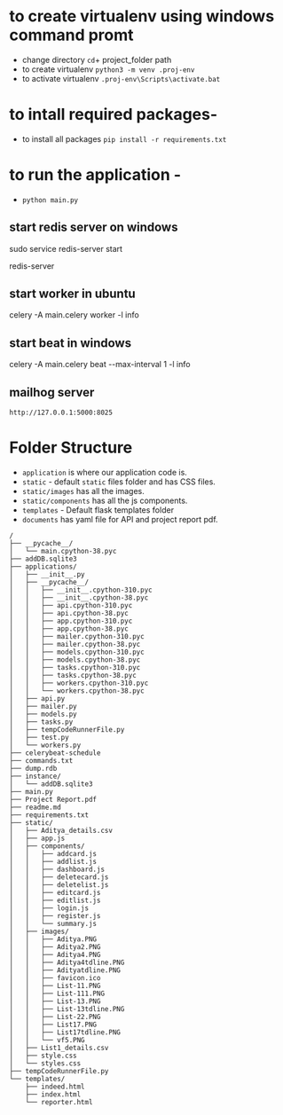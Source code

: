 # to create virtualenv using windows command promt
- change directory `cd`+ project_folder path
- to create virtualenv `python3 -m venv .proj-env`
- to activate virtualenv `.proj-env\Scripts\activate.bat`

# to intall required packages-
- to install all packages `pip install -r requirements.txt`
# to run the application -
- `python main.py`
## start redis server on windows
sudo service redis-server start

redis-server

## start worker in ubuntu
celery -A main.celery worker -l info

## start beat in windows
celery -A main.celery beat --max-interval 1 -l info

## mailhog server
```http://127.0.0.1:5000:8025```

# Folder Structure
- `application` is where our application code is.
- `static` - default `static` files folder and has CSS files. 
- `static/images` has all the images.
- `static/components` has all the js components.
- `templates` - Default flask templates folder
- `documents` has yaml file for API and project report pdf.


```
/
├── __pycache__/
│   └── main.cpython-38.pyc
├── addDB.sqlite3
├── applications/
│   ├── __init__.py
│   ├── __pycache__/
│   │   ├── __init__.cpython-310.pyc
│   │   ├── __init__.cpython-38.pyc
│   │   ├── api.cpython-310.pyc
│   │   ├── api.cpython-38.pyc
│   │   ├── app.cpython-310.pyc
│   │   ├── app.cpython-38.pyc
│   │   ├── mailer.cpython-310.pyc
│   │   ├── mailer.cpython-38.pyc
│   │   ├── models.cpython-310.pyc
│   │   ├── models.cpython-38.pyc
│   │   ├── tasks.cpython-310.pyc
│   │   ├── tasks.cpython-38.pyc
│   │   ├── workers.cpython-310.pyc
│   │   └── workers.cpython-38.pyc
│   ├── api.py
│   ├── mailer.py
│   ├── models.py
│   ├── tasks.py
│   ├── tempCodeRunnerFile.py
│   ├── test.py
│   └── workers.py
├── celerybeat-schedule
├── commands.txt
├── dump.rdb
├── instance/
│   └── addDB.sqlite3
├── main.py
├── Project Report.pdf
├── readme.md
├── requirements.txt
├── static/
│   ├── Aditya_details.csv
│   ├── app.js
│   ├── components/
│   │   ├── addcard.js
│   │   ├── addlist.js
│   │   ├── dashboard.js
│   │   ├── deletecard.js
│   │   ├── deletelist.js
│   │   ├── editcard.js
│   │   ├── editlist.js
│   │   ├── login.js
│   │   ├── register.js
│   │   └── summary.js
│   ├── images/
│   │   ├── Aditya.PNG
│   │   ├── Aditya2.PNG
│   │   ├── Aditya4.PNG
│   │   ├── Aditya4tdline.PNG
│   │   ├── Adityatdline.PNG
│   │   ├── favicon.ico
│   │   ├── List-11.PNG
│   │   ├── List-111.PNG
│   │   ├── List-13.PNG
│   │   ├── List-13tdline.PNG
│   │   ├── List-22.PNG
│   │   ├── List17.PNG
│   │   ├── List17tdline.PNG
│   │   └── vf5.PNG
│   ├── List1_details.csv
│   ├── style.css
│   └── styles.css
├── tempCodeRunnerFile.py
└── templates/
    ├── indeed.html
    ├── index.html
    └── reporter.html

```